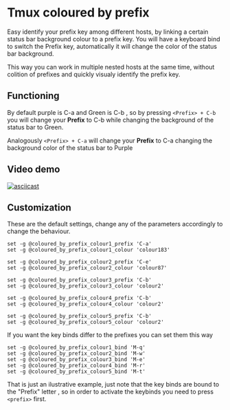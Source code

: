# Tmux coloured by prefix

Easy identify your prefix key among different hosts, by linking a certain status bar background colour to a prefix key.
You will have a keyboard bind to switch the Prefix key, automatically it will change the color of the status bar background.

This way you can work in multiple nested hosts at the same time, without colition of prefixes and quickly visualy identify the prefix key.

## Functioning

By default purple is C-a and Green is C-b , so by pressing `<Prefix> + C-b` you will change your **Prefix** to C-b while changing the background of the status bar to Green.

Analogously `<Prefix> + C-a` will change your **Prefix** to C-a changing the background color of the status bar to Purple

## Video demo

[![asciicast](https://asciinema.org/a/614770.svg)](https://asciinema.org/a/614770)

## Customization

These are the default settings, change any of the parameters accordingly to change the behaviour.

```
set -g @coloured_by_prefix_colour1_prefix 'C-a'
set -g @coloured_by_prefix_colour1_colour 'colour183'

set -g @coloured_by_prefix_colour2_prefix 'C-e'
set -g @coloured_by_prefix_colour2_colour 'colour87'

set -g @coloured_by_prefix_colour3_prefix 'C-b'
set -g @coloured_by_prefix_colour3_colour 'colour2'

set -g @coloured_by_prefix_colour4_prefix 'C-b'
set -g @coloured_by_prefix_colour4_colour 'colour2'

set -g @coloured_by_prefix_colour5_prefix 'C-b'
set -g @coloured_by_prefix_colour5_colour 'colour2'
```

If you want the key binds differ to the prefixes you can set them this way

```
set -g @coloured_by_prefix_colour1_bind 'M-q'
set -g @coloured_by_prefix_colour2_bind 'M-w'
set -g @coloured_by_prefix_colour3_bind 'M-e'
set -g @coloured_by_prefix_colour4_bind 'M-r'
set -g @coloured_by_prefix_colour5_bind 'M-t'
```

That is just an ilustrative example, just note that the key binds are bound to the "Prefix" letter , so in order to activate the keybinds you need to press `<prefix>` first.


